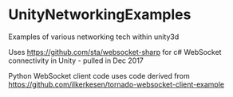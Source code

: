# UnityNetworkingExamples
Examples of various networking tech within unity3d

Uses https://github.com/sta/websocket-sharp for c# WebSocket connectivity in Unity - pulled in Dec 2017

Python WebSocket client code uses  code derived from https://github.com/ilkerkesen/tornado-websocket-client-example
